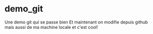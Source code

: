 # demo_git
Une demo git qui se passe bien
Et maintenant on modifie depuis github
mais aussi de ma machine locale et c'est cool!
